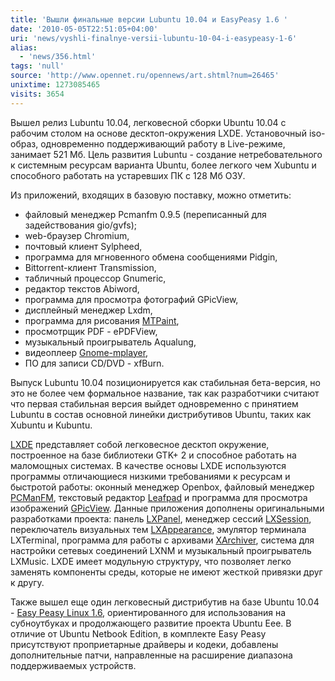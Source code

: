 ```yaml
---
title: 'Вышли финальные версии Lubuntu 10.04 и EasyPeasy 1.6 '
date: '2010-05-05T22:51:05+04:00'
uri: 'news/vyshli-finalnye-versii-lubuntu-10-04-i-easypeasy-1-6'
alias: 
  - 'news/356.html'
tags: 'null'
source: 'http://www.opennet.ru/opennews/art.shtml?num=26465'
unixtime: 1273085465
visits: 3654
---
```

Вышел  релиз Lubuntu 10.04, легковесной сборки Ubuntu 10.04 c рабочим столом на основе десктоп-окружения LXDE. Установочный iso-образ, одновременно поддерживающий работу в Live-режиме, занимает 521 Мб. Цель развития Lubuntu - создание нетребовательного к системным ресурсам варианта Ubuntu, более легкого чем Xubuntu и способного работать на устаревших ПК с 128 Мб ОЗУ.

Из приложений, входящих в базовую поставку, можно отметить:

*   файловый менеджер Pcmanfm 0.9.5 (переписанный для задействования gio/gvfs);
*   web-браузер Chromium,
*   почтовый клиент Sylpheed,
*   программа для мгновенного обмена сообщениями Pidgin,
*   Bittorrent-клиент Transmission,
*   табличный процессор Gnumeric,
*   редактор текстов Abiword,
*   программа для просмотра фотографий GPicView,
*   дисплейный менеджер Lxdm,
*   программа для рисования [MTPaint](http://mtpaint.sourceforge.net/),
*   просмотрщик PDF - ePDFView,
*   музыкальный проигрыватель Aqualung,
*   видеоплеер [Gnome-mplayer](http://sites.google.com/site/kdekorte2/gnomemplayer),
*   ПО для записи CD/DVD - xfBurn.

Выпуск Lubuntu 10.04 позиционируется как стабильная бета-версия, но это не более чем формальное название, так как разработчики считают что первая стабильная версия выйдет одновременно с принятием Lubuntu в состав основной линейки дистрибутивов Ubuntu, таких как Xubuntu и Kubuntu.

[LXDE](http://lxde.sourceforge.net/) представляет собой легковесное десктоп окружение, построенное на базе библиотеки GTK+ 2 и способное работать на маломощных системах. В качестве основы LXDE используются программы отличающиеся низкими требованиями к ресурсам и быстротой работы: оконный менеджер Openbox, файловый менеджер [PCManFM](http://pcmanfm.sourceforge.net/), текстовый редактор [Leafpad](http://tarot.freeshell.org/leafpad/) и программа для просмотра изображений [GPicView](http://lxde.sourceforge.net/gpicview/). Данные приложения дополнены оригинальными разработками проекта: панель [LXPanel](http://www.gnomefiles.org/app.php/LXPanel), менеджер сессий [LXSession](http://www.gnomefiles.org/app.php/LXSession), переключатель визуальных тем [LXAppearance](http://www.gnomefiles.org/app.php/LXAppearance), эмулятор терминала LXTerminal, программа для работы с архивами [XArchiver](http://xarchiver.xfce.org/), система для настройки сетевых соединений LXNM и музыкальный проигрыватель LXMusic. LXDE имеет модульную структуру, что позволяет легко заменять компоненты среды, которые не имеют жесткой привязки друг к другу.

Также вышел еще один легковесный дистрибутив на базе Ubuntu 10.04 - [Easy Peasy Linux 1.6](http://www.geteasypeasy.com), ориентированного для использования на субноутбуках и продолжающего развитие проекта Ubuntu Eee. В отличие от Ubuntu Netbook Edition, в комплекте Easy Peasy присутствуют проприетарные драйверы и кодеки,  добавлены дополнительные патчи, направленные на расширение диапазона поддерживаемых устройств.
